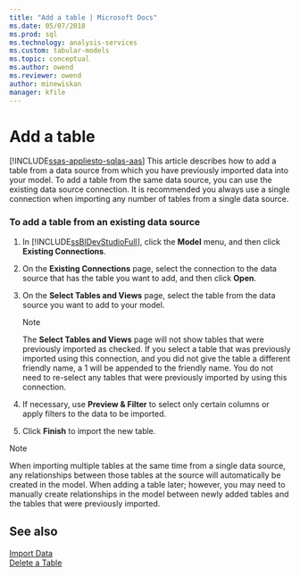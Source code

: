 ```yaml
---
title: "Add a table | Microsoft Docs"
ms.date: 05/07/2018
ms.prod: sql
ms.technology: analysis-services
ms.custom: tabular-models
ms.topic: conceptual
ms.author: owend
ms.reviewer: owend
author: minewiskan
manager: kfile
---
```

# Add a table
[!INCLUDE[ssas-appliesto-sqlas-aas](../../includes/ssas-appliesto-sqlas-aas.md)]
  This article describes how to add a table from a data source from which you have previously imported data into your model. To add a table from the same data source, you can use the existing data source connection. It is recommended you always use a single connection when importing any number of tables from a single data source.  
  
### To add a table from an existing data source  
  
1.  In [!INCLUDE[ssBIDevStudioFull](../../includes/ssbidevstudiofull-md.md)], click the **Model** menu, and then click **Existing Connections**.  
  
2.  On the **Existing Connections** page, select the connection to the data source that has the table you want to add, and then click **Open**.  
  
3.  On the **Select Tables and Views** page, select the table from the data source you want to add to your model.  
  
    > [!NOTE]  
    >  The **Select Tables and Views** page will not show tables that were previously imported as checked.  If you select a table that was previously imported using this connection, and you did not give the table a different friendly name, a 1 will be appended to the friendly name. You do not need to re-select any tables that were previously imported by using this connection.  
  
4.  If necessary, use **Preview & Filter** to select only certain columns or apply filters to the data to be imported.  
  
5.  Click **Finish** to import the new table.  
  
> [!NOTE]  
>  When importing multiple tables at the same time from a single data source, any relationships between those tables at the source will automatically be created in the model. When adding a table later; however, you may need to manually create relationships in the model between newly added tables and the tables that were previously imported.  
  
## See also  
 [Import Data](http://msdn.microsoft.com/library/6617b2a2-9f69-433e-89e0-4c5dc92982cf)   
 [Delete a Table](../../analysis-services/tabular-models/delete-a-table-ssas-tabular.md)  
  
  
